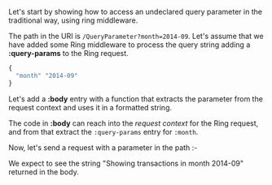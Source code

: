 Let's start by showing how to access an undeclared query parameter in
the traditional way, using ring middleware.

The path in the URI is `/QueryParameter?month=2014-09`. Let's assume that
we have added some Ring middleware to process the query string adding a
__:query-params__ to the Ring request.

```clojure
{
  "month" "2014-09"
}
```

Let's add a __:body__ entry with a function that extracts the parameter from the request context and uses it in a formatted string.

<handler/>

The code in __:body__ can reach into the _request context_ for the Ring request, and from that extract the `:query-params` entry for `:month`.

Now, let's send a request with a parameter in the path :-

<request/>

We expect to see the string "Showing transactions in month 2014-09" returned in the body.

<response/>
